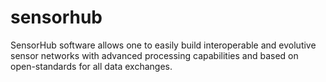 sensorhub
=========

SensorHub software allows one to easily build interoperable and evolutive sensor networks with advanced processing capabilities and based on open-standards for all data exchanges.
